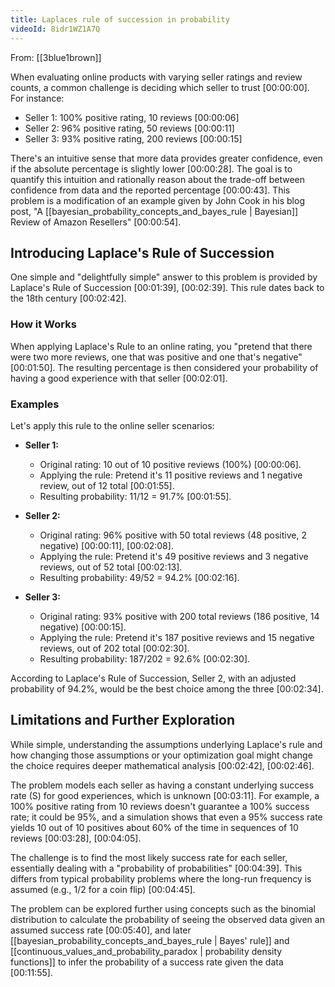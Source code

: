 ```yaml
---
title: Laplaces rule of succession in probability
videoId: 8idr1WZ1A7Q
---
```


From: [[3blue1brown]] <br/> 

When evaluating online products with varying seller ratings and review counts, a common challenge is deciding which seller to trust <a class="yt-timestamp" data-t="00:00:00">[00:00:00]</a>. For instance:
*   Seller 1: 100% positive rating, 10 reviews <a class="yt-timestamp" data-t="00:00:06">[00:00:06]</a>
*   Seller 2: 96% positive rating, 50 reviews <a class="yt-timestamp" data-t="00:00:11">[00:00:11]</a>
*   Seller 3: 93% positive rating, 200 reviews <a class="yt-timestamp" data-t="00:00:15">[00:00:15]</a>

There's an intuitive sense that more data provides greater confidence, even if the absolute percentage is slightly lower <a class="yt-timestamp" data-t="00:00:28">[00:00:28]</a>. The goal is to quantify this intuition and rationally reason about the trade-off between confidence from data and the reported percentage <a class="yt-timestamp" data-t="00:00:43">[00:00:43]</a>. This problem is a modification of an example given by John Cook in his blog post, "A [[bayesian_probability_concepts_and_bayes_rule | Bayesian]] Review of Amazon Resellers" <a class="yt-timestamp" data-t="00:00:54">[00:00:54]</a>.

## Introducing Laplace's Rule of Succession

One simple and "delightfully simple" answer to this problem is provided by Laplace's Rule of Succession <a class="yt-timestamp" data-t="00:01:39">[00:01:39]</a>, <a class="yt-timestamp" data-t="00:02:39">[00:02:39]</a>. This rule dates back to the 18th century <a class="yt-timestamp" data-t="00:02:42">[00:02:42]</a>.

### How it Works

When applying Laplace's Rule to an online rating, you "pretend that there were two more reviews, one that was positive and one that's negative" <a class="yt-timestamp" data-t="00:01:50">[00:01:50]</a>. The resulting percentage is then considered your probability of having a good experience with that seller <a class="yt-timestamp" data-t="00:02:01">[00:02:01]</a>.

### Examples

Let's apply this rule to the online seller scenarios:

*   **Seller 1:**
    *   Original rating: 10 out of 10 positive reviews (100%) <a class="yt-timestamp" data-t="00:00:06">[00:00:06]</a>.
    *   Applying the rule: Pretend it's 11 positive reviews and 1 negative review, out of 12 total <a class="yt-timestamp" data-t="00:01:55">[00:01:55]</a>.
    *   Resulting probability: 11/12 = 91.7% <a class="yt-timestamp" data-t="00:01:55">[00:01:55]</a>.

*   **Seller 2:**
    *   Original rating: 96% positive with 50 total reviews (48 positive, 2 negative) <a class="yt-timestamp" data-t="00:00:11">[00:00:11]</a>, <a class="yt-timestamp" data-t="00:02:08">[00:02:08]</a>.
    *   Applying the rule: Pretend it's 49 positive reviews and 3 negative reviews, out of 52 total <a class="yt-timestamp" data-t="00:02:13">[00:02:13]</a>.
    *   Resulting probability: 49/52 = 94.2% <a class="yt-timestamp" data-t="00:02:16">[00:02:16]</a>.

*   **Seller 3:**
    *   Original rating: 93% positive with 200 total reviews (186 positive, 14 negative) <a class="yt-timestamp" data-t="00:00:15">[00:00:15]</a>.
    *   Applying the rule: Pretend it's 187 positive reviews and 15 negative reviews, out of 202 total <a class="yt-timestamp" data-t="00:02:30">[00:02:30]</a>.
    *   Resulting probability: 187/202 = 92.6% <a class="yt-timestamp" data-t="00:02:30">[00:02:30]</a>.

According to Laplace's Rule of Succession, Seller 2, with an adjusted probability of 94.2%, would be the best choice among the three <a class="yt-timestamp" data-t="00:02:34">[00:02:34]</a>.

## Limitations and Further Exploration

While simple, understanding the assumptions underlying Laplace's rule and how changing those assumptions or your optimization goal might change the choice requires deeper mathematical analysis <a class="yt-timestamp" data-t="00:02:42">[00:02:42]</a>, <a class="yt-timestamp" data-t="00:02:46">[00:02:46]</a>.

The problem models each seller as having a constant underlying success rate (S) for good experiences, which is unknown <a class="yt-timestamp" data-t="00:03:11">[00:03:11]</a>. For example, a 100% positive rating from 10 reviews doesn't guarantee a 100% success rate; it could be 95%, and a simulation shows that even a 95% success rate yields 10 out of 10 positives about 60% of the time in sequences of 10 reviews <a class="yt-timestamp" data-t="00:03:28">[00:03:28]</a>, <a class="yt-timestamp" data-t="00:04:05">[00:04:05]</a>.

The challenge is to find the most likely success rate for each seller, essentially dealing with a "probability of probabilities" <a class="yt-timestamp" data-t="00:04:39">[00:04:39]</a>. This differs from typical probability problems where the long-run frequency is assumed (e.g., 1/2 for a coin flip) <a class="yt-timestamp" data-t="00:04:45">[00:04:45]</a>.

The problem can be explored further using concepts such as the binomial distribution to calculate the probability of seeing the observed data given an assumed success rate <a class="yt-timestamp" data-t="00:05:40">[00:05:40]</a>, and later [[bayesian_probability_concepts_and_bayes_rule | Bayes' rule]] and [[continuous_values_and_probability_paradox | probability density functions]] to infer the probability of a success rate given the data <a class="yt-timestamp" data-t="00:11:55">[00:11:55]</a>.